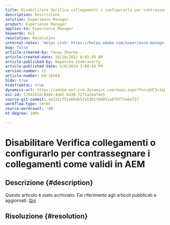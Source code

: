 ```yaml
---
title: Disabilitare Verifica collegamenti o configurarlo per contrassegnare i collegamenti come validi in AEM
description: Descrizione
solution: Experience Manager
product: Experience Manager
applies-to: Experience Manager
keywords: KCS
resolution: Resolution
internal-notes: 'Helpx Link: https://helpx.adobe.com/experience-manager/kb/how-to-configure-linkchecker-tomark-alllinks-asvalid.html'
bug: false
article-created-by: Tanay Sharma .
article-created-date: 10/18/2022 8:03:49 AM
article-published-by: Nayanika Chakravarty
article-published-date: 4/8/2024 3:00:49 PM
version-number: 12
article-number: KA-16563
hide: true
hidefromtoc: true
dynamics-url: https://adobe-ent.crm.dynamics.com/main.aspx?forceUCI=1&pagetype=entityrecord&etn=knowledgearticle&id=25976761-bb4e-ed11-bba2-0022480868ff
exl-id: f2582b2d-0d4e-4a42-bd38-7271ac6a74e5
source-git-commit: ae332cf51e09db57a53b1789052a0f6f73abe727
workflow-type: tm+mt
source-wordcount: '46'
ht-degree: 100%

---
```


# Disabilitare Verifica collegamenti o configurarlo per contrassegnare i collegamenti come validi in AEM

## Descrizione {#description}

Questo articolo è stato archiviato. Fai riferimento agli articoli pubblicati e aggiornati. [Qui](https://experienceleague.adobe.com/search.html?lang=it#sort=relevancy)

## Risoluzione {#resolution}
